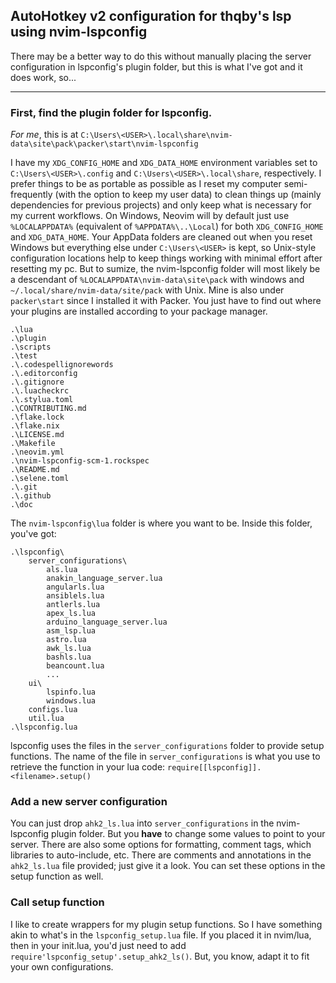 ## AutoHotkey v2 configuration for **thqby's** lsp using **nvim-lspconfig**

There may be a better way to do this without manually placing the server
configuration in lspconfig's plugin folder, but this is what I've got and 
it does work, so...

----

### First, find the plugin folder for lspconfig.

*For me*, this is at 
`C:\Users\<USER>\.local\share\nvim-data\site\pack\packer\start\nvim-lspconfig`

I have my `XDG_CONFIG_HOME` and `XDG_DATA_HOME` environment variables set to 
`C:\Users\<USER>\.config` and `C:\Users\<USER>\.local\share`, respectively. 
I prefer things to be as portable as possible as I reset my computer semi-frequently
(with the option to keep my user data) to clean things up (mainly dependencies 
for previous projects) and only keep what is necessary for my current workflows. 
On Windows, Neovim will by default just use `%LOCALAPPDATA%` (equivalent of 
`%APPDATA%\..\Local`) for both `XDG_CONFIG_HOME` and `XDG_DATA_HOME`. Your AppData 
folders are cleaned out when you reset Windows but everything else under 
`C:\Users\<USER>` is kept, so Unix-style configuration locations help to keep 
things working with minimal effort after resetting my pc. But to sumize, the 
nvim-lspconfig folder will most likely be a descendant of 
`%LOCALAPPDATA\nvim-data\site\pack` with windows and 
`~/.local/share/nvim-data/site/pack` with Unix. Mine is also under 
`packer\start` since I installed it with Packer. You just have to find out 
where your plugins are installed according to your package manager.

```
.\lua
.\plugin
.\scripts
.\test
.\.codespellignorewords
.\.editorconfig
.\.gitignore
.\.luacheckrc
.\.stylua.toml
.\CONTRIBUTING.md
.\flake.lock
.\flake.nix
.\LICENSE.md
.\Makefile
.\neovim.yml
.\nvim-lspconfig-scm-1.rockspec
.\README.md
.\selene.toml
.\.git
.\.github
.\doc
```
The `nvim-lspconfig\lua` folder is where you want to be. Inside this folder, you've
got:

```
.\lspconfig\
    server_configurations\
        als.lua
        anakin_language_server.lua
        angularls.lua
        ansiblels.lua
        antlerls.lua
        apex_ls.lua
        arduino_language_server.lua
        asm_lsp.lua
        astro.lua
        awk_ls.lua
        bashls.lua
        beancount.lua
        ...
    ui\
        lspinfo.lua
        windows.lua
    configs.lua
    util.lua
.\lspconfig.lua
```
lspconfig uses the files in the `server_configurations` folder to provide
setup functions. The name of the file in `server_configurations` is what you use
to retrieve the function in your lua code: `require[[lspconfig]].<filename>.setup()`

### Add a new server configuration

You can just drop `ahk2_ls.lua` into `server_configurations` in the nvim-lspconfig
plugin folder. But you **have** to change some values to point to your server. 
There are also some options for formatting, comment tags, which libraries to 
auto-include, etc. There are comments and annotations in the `ahk2_ls.lua` file 
provided; just give it a look. You can set these options in the setup function
as well.

### Call setup function

I like to create wrappers for my plugin setup functions. So I have something 
akin to what's in the `lspconfig_setup.lua` file. If you placed it in nvim/lua, 
then in your init.lua, you'd just need to add `require'lspconfig_setup'.setup_ahk2_ls()`.
But, you know, adapt it to fit your own configurations.
